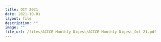 ```yaml
---
title: OCT 2021
date: 2021-10-01
layout: file
description: ""
image: ""
file_url: /files/ACICE Monthly Digest/ACICE Monthly Digest_Oct 21.pdf
---
```


